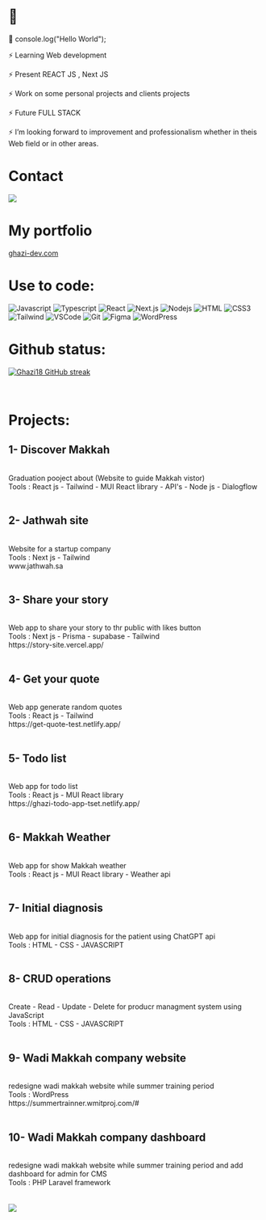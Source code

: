 <h1>👋</h1>


 
💬 console.log("Hello World");

⚡ Learning Web development

⚡ Present REACT JS , Next JS

⚡ Work on some personal projects and clients projects

⚡ Future FULL STACK

⚡ I’m looking forward to improvement and professionalism whether in theis Web field or in other areas.



<h1>Contact</h1>
<p align="left">
 <a href="https://twitter.com/soyghazi" target="_blank">
  <img src="https://img.shields.io/badge/Twitter-1DA1F2?style=for-the-badge&logo=twitter&logoColor=white" />
 </a>

<h1>My portfolio</h1>
<p align="left">
 <a href="www.ghazi-dev.com" target="_blank">
  ghazi-dev.com
 </a>

<h1>Use to code:</h1>


![Javascript](https://img.shields.io/badge/Javascript-F0DB4F?style=for-the-badge&labelColor=black&logo=javascript&logoColor=F0DB4F)
![Typescript](https://img.shields.io/badge/Typescript-007acc?style=for-the-badge&labelColor=black&logo=typescript&logoColor=007acc)
![React](https://img.shields.io/badge/-React-61DBFB?style=for-the-badge&labelColor=black&logo=react&logoColor=61DBFB)
![Next.js](https://img.shields.io/badge/next.js-000000?style=for-the-badge&logo=nextdotjs&logoColor=white)
![Nodejs](https://img.shields.io/badge/Nodejs-3C873A?style=for-the-badge&labelColor=black&logo=node.js&logoColor=3C873A)
![HTML](https://img.shields.io/badge/HTML5-E34F26?style=for-the-badge&logo=html5&logoColor=white)
![CSS3](https://img.shields.io/badge/CSS3-1572B6?style=for-the-badge&logo=css3&logoColor=white)
![Tailwind](https://img.shields.io/badge/Tailwind_CSS-092749?style=for-the-badge&logo=tailwindcss&logoColor=06B6D4&labelColor=000000)
![VSCode](https://img.shields.io/badge/Visual_Studio-0078d7?style=for-the-badge&logo=visual%20studio&logoColor=white)
![Git](https://img.shields.io/badge/Git-F05032?style=for-the-badge&logo=git&logoColor=white)
![Figma](https://img.shields.io/badge/Figma-green?style=for-the-badge&labelColor=orange&logo=Figma&logoColor=white)
![WordPress](https://img.shields.io/badge/WordPress-black?style=for-the-badge&labelColor=blue&logo=WordPress&logoColor=white)

<h1>Github status:</h1>
<p align="left">
  <a href="https://github.com/Ghazi18">
    <img src="https://github-readme-streak-stats.herokuapp.com/?user=Ghazi18&theme=radical&border=7F3FBF&background=0D1117" alt="Ghazi18 GitHub streak"/>
  </a>
</p>

<br>
<h1>Projects:</h1>

<h2>1- Discover Makkah</h2> <br>
Graduation pooject about (Website to guide Makkah vistor)<br>
Tools : React js - Tailwind - MUI React library - API's -  Node js - Dialogflow
<br><br>
<h2>2- Jathwah site</h2> <br>
Website for a startup company<br>
Tools : Next js - Tailwind<br>
www.jathwah.sa
<br>
<br>
<h2>3- Share your story</h2> <br>
Web app to share your story to thr public with likes button<br>
Tools : Next js - Prisma - supabase - Tailwind<br>
https://story-site.vercel.app/<br>
<br>
<h2>4- Get your quote</h2> <br>
Web app generate random quotes<br>
Tools : React js - Tailwind<br>
https://get-quote-test.netlify.app/<br>
<br>
<h2>5- Todo list</h2> <br>
Web app for todo list <br>
Tools : React js - MUI React library <br>
https://ghazi-todo-app-tset.netlify.app/<br>
<br>
<h2>6- Makkah Weather</h2><br>
Web app for show Makkah weather<br>
Tools : React js - MUI React library - Weather api<br>
<br>
<h2>7- Initial diagnosis</h2><br>
Web app for initial diagnosis for the patient using ChatGPT api<br>
Tools : HTML - CSS - JAVASCRIPT<br>
<br>
<h2>8- CRUD operations</h2><br>
Create - Read - Update - Delete for producr managment system using JavaScript<br>
Tools : HTML - CSS - JAVASCRIPT<br>
<br>
<h2>9- Wadi Makkah company website</h2><br>
redesigne wadi makkah website while summer training period<br>
Tools : WordPress<br>
https://summertrainner.wmitproj.com/#<br>
<br>
<h2>10- Wadi Makkah company dashboard</h2><br>
redesigne wadi makkah website while summer training period and add dashboard for admin for CMS<br>
Tools : PHP Laravel framework<br>
<br><br>



<a href="https://visitcount.itsvg.in">
  <img src="https://visitcount.itsvg.in/api?id=Ghazi18&label=Profile%20Views&color=0&icon=0&pretty=false" />
</a>
